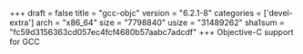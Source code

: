 +++
draft = false
title = "gcc-objc"
version = "6.2.1-8"
categories = ['devel-extra']
arch = "x86_64"
size = "7798840"
usize = "31489262"
sha1sum = "fc59d3156363cd057ec4fcf4680b57aabc7adcdf"
+++
Objective-C support for GCC